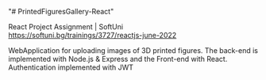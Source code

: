 "# PrintedFiguresGallery-React" 

React Project Assignment | SoftUni https://softuni.bg/trainings/3727/reactjs-june-2022

WebApplication for uploading images of 3D printed figures. The back-end is implemented with Node.js & Express and the Front-end with React. Authentication implemented with JWT